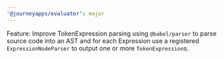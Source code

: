 ```yaml
---
'@journeyapps/evaluator': major
---
```


Feature: Improve TokenExpression parsing using `@babel/parser` to parse source code into an AST and for each Expression use a registered `ExpressionNodeParser` to output one or more `TokenExpression`s.
